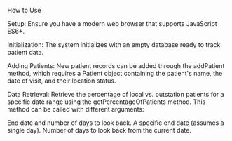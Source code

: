 How to Use

Setup: Ensure you have a modern web browser that supports JavaScript ES6+.

Initialization: The system initializes with an empty database ready to track patient data.

Adding Patients: New patient records can be added through the addPatient method, which requires a Patient object containing the patient's name, the date of visit, and their location status.

Data Retrieval: Retrieve the percentage of local vs. outstation patients for a specific date range using the getPercentageOfPatients method. This method can be called with different arguments:

End date and number of days to look back.
A specific end date (assumes a single day).
Number of days to look back from the current date.
